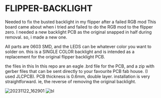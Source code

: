 # FLIPPER-BACKLIGHT
Needed to fix the busted backlight in my flipper after a failed RGB mod
This board came about when i tried and failed to do the RGB mod to the flipper zero. I needed a new backlight PCB as the original snapped in half during removal. so, i made a new one. 

All parts are 0603 SMD, and the LEDS can be whatever color you want to solder on. this is a SINGLE COLOR backlight and is intended as a replacement for the original flipper backlight PCB. 

the files in this In this repo are an eagle .brd file for the PCB, and a zip with gerber files that can be sent directly to your favourite PCB fab house. (I used JLCPCB). PCB thickness is 0.6mm, double layer. installation is very straightforward.
ie, the reverse of removing the original backlight. 


![20231122_162901](https://github.com/devicemodder/FLIPPER-BACKLIGHT/assets/56454699/bcf3a534-b6fc-4484-9247-4b722a22cc11)
![bl](https://github.com/devicemodder/FLIPPER-BACKLIGHT/assets/56454699/08e60a21-cf3b-46a4-92fd-3b51b35b3ddf)
